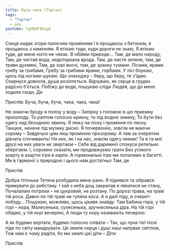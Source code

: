 ```yaml
---
title: Буча-чака (Тартак)
tags:
  - "Тартак"
  - рок
youtube: tgH8dP1KspU
---
```


Сонце кидає згори палючим промінням
І я прощаюсь з бетоном, я прощаюсь з камінням.
Я втікаю туди, куди дороги не знаю,
Я втікаю туди, де мене ніхто не чекає.
В обійми природи... Там, де мало народу,
Там, де чистая вода, недоторкана врода.
Там, де листя зелене, там, де трави духмяні,
Там, де зорі вночі, там, де зранку тумани.
Лісами, ярами гребу за грибами,
Гребу за грибами ярами, горбами.
У лісі блукаю, щось під ногами шукаю.
Що знаходжу – беру, що беру, те з’їдаю.
Озирнуся довкола, душа розіллється.
Відчуваю, як серце в грудях радісно б’ється.
Побіжу до води, пошукаю сліди
Людей, що до мене ходили сюди,
Де

Приспів:
Буча, буча, буча, чака, чака, чака!

Не знаючи броду я полізу у воду –
Запірну з головою в цю приємну прохолоду.
То раптом голосно крикну, то під водою зникну,
То бути без одягу над безоднею звикну.
Я лежу на піску і проміння по писку
Танцює, неначе під музику диско.
Я почервонію, зовсім не маючи сорому –
Завдячую цим лиш промінню прозорому.
А там за очеретом дівчата спочивають!
На них, як і на нас, зовсім одягу немає!
Та я та мої друзі на них уваги не звертаєм –
Себе від даремної спокуси ретельно зберігаєм.
І, соромно сказати, ми продовжуємо грати
Без усякого азарту в азартні ігри в карти.
А гормональні ігри ми попалимо в багатті.
Ми в гармонії з природою і цього нам достатньо
Там, де

Приспів

Добра тітонька Тетяна розбудила мене рано.
Я піднявся та зібрався прямувати до рибстану.
І хай з неба дощ закрапав я лякатися не стану,
Почалапаю потрохи – не цукровий, не розтану.
По дорозі трава, на траві тій роса.
Давно по тій траві не гуляла коса.
А я далі піду, в очерет-лободу...
Пошукаю, можливо, щось цікаве знайду.
Там Бабина гора, у тій горі – нора,
Малесенька, сухесенька, зручнесенька діра.
На тій горі обідаю, у тій норі вечеряю,
А люди ту нору називають печерою.

А як будемо вертати, будемо голосно співати –
Так, що луна тієї пісні піде по світу мандрувати.
Ця земля серця і душі наші напуває світлом,
Тож нам є чому радіти, бо ми землі цієї діти –
Діти

Приспів
